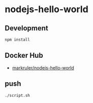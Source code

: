 # nodejs-hello-world

## Development

```sh
npm install
```

## Docker Hub

- [markruler/nodejs-hello-world](https://hub.docker.com/r/markruler/nodejs-hello-world)

## push

```sh
./script.sh
```
